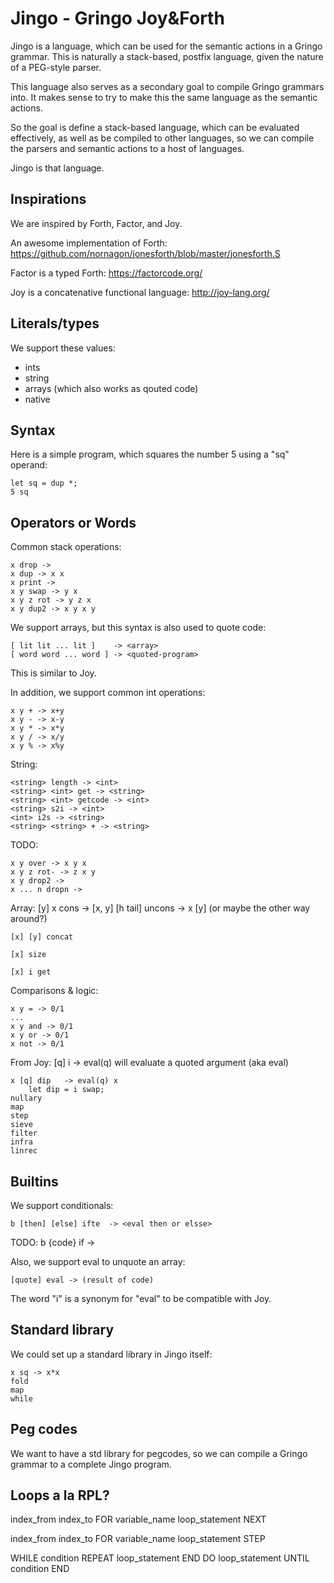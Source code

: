# Jingo - Gringo Joy&Forth

Jingo is a language, which can be used for the semantic actions in a Gringo
grammar. This is naturally a stack-based, postfix language, given the nature of a
PEG-style parser. 

This language also serves as a secondary goal to compile Gringo grammars into. 
It makes sense to try to make this the same language as the semantic actions.

So the goal is define a stack-based language, which can be evaluated effectively,
as well as be compiled to other languages, so we can compile the parsers and semantic
actions to a host of languages.

Jingo is that language.

## Inspirations

We are inspired by Forth, Factor, and Joy.

An awesome implementation of Forth:
https://github.com/nornagon/jonesforth/blob/master/jonesforth.S

Factor is a typed Forth:
https://factorcode.org/

Joy is a concatenative functional language:
http://joy-lang.org/

## Literals/types

We support these values:

- ints
- string
- arrays (which also works as qouted code)
- native

## Syntax

Here is a simple program, which squares the number 5 using a "sq" operand:

	let sq = dup *;
	5 sq

## Operators or Words

Common stack operations:

	x drop ->
	x dup -> x x
	x print ->
	x y swap -> y x
	x y z rot -> y z x
	x y dup2 -> x y x y

We support arrays, but this syntax is also used to quote code:

	[ lit lit ... lit ]	   -> <array>
	[ word word ... word ] -> <quoted-program>

This is similar to Joy.

In addition, we support common int operations:

	x y + -> x+y
	x y - -> x-y
	x y * -> x*y
	x y / -> x/y
	x y % -> x%y

String:

	<string> length -> <int>
	<string> <int> get -> <string>
	<string> <int> getcode -> <int>
	<string> s2i -> <int>
	<int> i2s -> <string>
	<string> <string> + -> <string>

TODO:

	x y over -> x y x
	x y z rot- -> z x y
	x y drop2 ->
	x ... n dropn ->

Array:
	[y] x cons -> [x, y]
	[h tail] uncons -> x [y] (or maybe the other way around?)

	[x] [y] concat

	[x] size

	[x] i get


Comparisons & logic:

	x y = -> 0/1
	...
	x y and -> 0/1
	x y or -> 0/1
	x not -> 0/1

From Joy:
	[q] i  		-> eval(q)    will evaluate a quoted argument	(aka eval)

	x [q] dip   -> eval(q) x
		let dip = i swap;
	nullary
	map
	step
	sieve
	filter
	infra
	linrec

## Builtins

We support conditionals:

	b [then] [else] ifte  -> <eval then or elsse>

TODO:
	b {code} if  -> <eval code0 or nothing>

Also, we support eval to unquote an array:

	[quote] eval -> (result of code)

The word "i" is a synonym for "eval" to be compatible with Joy.

## Standard library

We could set up a standard library in Jingo itself:

	x sq -> x*x
	fold
	map
	while

## Peg codes

We want to have a std library for pegcodes, so we can compile a Gringo grammar
to a complete Jingo program.

## Loops a la RPL?

index_from index_to FOR variable_name loop_statement NEXT

index_from index_to FOR variable_name loop_statement <int> STEP

 WHILE condition REPEAT loop_statement END
 DO loop_statement UNTIL condition END
